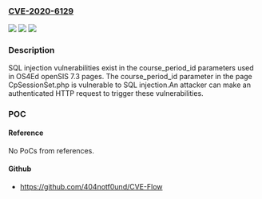 ### [CVE-2020-6129](https://cve.mitre.org/cgi-bin/cvename.cgi?name=CVE-2020-6129)
![](https://img.shields.io/static/v1?label=Product&message=OS4ED&color=blue)
![](https://img.shields.io/static/v1?label=Version&message=n%2Fa&color=blue)
![](https://img.shields.io/static/v1?label=Vulnerability&message=CWE-89%3A%20Improper%20Neutralization%20of%20Special%20Elements%20used%20in%20an%20SQL%20Command%20('SQL%20Injection')&color=brighgreen)

### Description

SQL injection vulnerabilities exist in the course_period_id parameters used in OS4Ed openSIS 7.3 pages. The course_period_id parameter in the page CpSessionSet.php is vulnerable to SQL injection.An attacker can make an authenticated HTTP request to trigger these vulnerabilities.

### POC

#### Reference
No PoCs from references.

#### Github
- https://github.com/404notf0und/CVE-Flow

